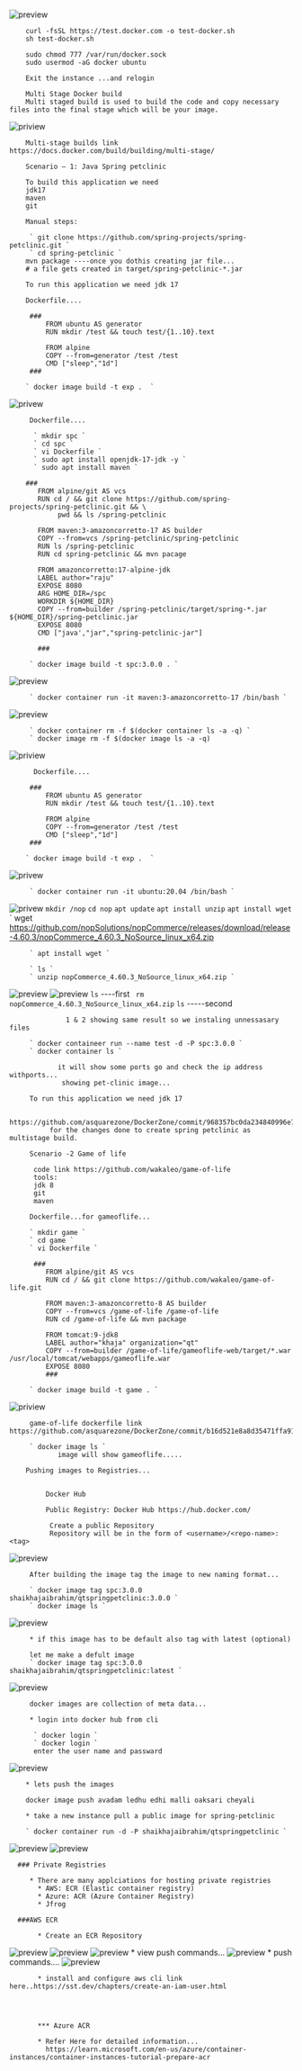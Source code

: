 ####
            
![preview](./12.png)

        curl -fsSL https://test.docker.com -o test-docker.sh
        sh test-docker.sh
		
        sudo chmod 777 /var/run/docker.sock
        sudo usermod -aG docker ubuntu
		
		Exit the instance ...and relogin

        Multi Stage Docker build
        Multi staged build is used to build the code and copy necessary files into the final stage which will be your image.
![priview](./13.png)

        Multi-stage builds link https://docs.docker.com/build/building/multi-stage/

        Scenario – 1: Java Spring petclinic

        To build this application we need
        jdk17
        maven
        git

        Manual steps:
    
         ` git clone https://github.com/spring-projects/spring-petclinic.git `
         ` cd spring-petclinic `
        mvn package ----once you dothis creating jar file...
        # a file gets created in target/spring-petclinic-*.jar

        To run this application we need jdk 17

        Dockerfile....

         ### 
             FROM ubuntu AS generator
             RUN mkdir /test && touch test/{1..10}.text

             FROM alpine
             COPY --from=generator /test /test
             CMD ["sleep","1d"] 
         ###

        ` docker image build -t exp .  `
![privew](14.png)
        
         Dockerfile....
          
          ` mkdir spc `
          ` cd spc `
          ` vi Dockerfile `
          ` sudo apt install openjdk-17-jdk -y `
          ` sudo apt install maven `
          
        ###
           FROM alpine/git AS vcs
           RUN cd / && git clone https://github.com/spring-projects/spring-petclinic.git && \
                pwd && ls /spring-petclinic

           FROM maven:3-amazoncorretto-17 AS builder
           COPY --from=vcs /spring-petclinic/spring-petclinic
           RUN ls /spring-petclinic
           RUN cd spring-petclinic && mvn pacage

           FROM amazoncorretto:17-alpine-jdk
           LABEL author="raju"
           EXPOSE 8080
           ARG HOME_DIR=/spc
           WORKDIR ${HOME_DIR}
           COPY --from=builder /spring-petclinic/target/spring-*.jar ${HOME_DIR}/spring-petclinic.jar
           EXPOSE 8080
           CMD ["java',"jar","spring-petclinic-jar"]

           ###

         ` docker image build -t spc:3.0.0 . `
![preview](18.png)

         ` docker container run -it maven:3-amazoncorretto-17 /bin/bash `
![preview](19.png)

         ` docker container rm -f $(docker container ls -a -q) `
         ` docker image rm -f $(docker image ls -a -q)
![priview](20.png)
         
          Dockerfile....

         ### 
             FROM ubuntu AS generator
             RUN mkdir /test && touch test/{1..10}.text

             FROM alpine
             COPY --from=generator /test /test
             CMD ["sleep","1d"] 
         ###

        ` docker image build -t exp .  `
![privew](14.png)
         

         ` docker container run -it ubuntu:20.04 /bin/bash `
![privew](15.png) 
         ` mkdir /nop `
         ` cd nop `
         ` apt update `
         ` apt install unzip `
         ` apt install wget `
         ` wget https://github.com/nopSolutions/nopCommerce/releases/download/release-4.60.3/nopCommerce_4.60.3_NoSource_linux_x64.zip

         ` apt install wget `

         ` ls `
         ` unzip nopCommerce_4.60.3_NoSource_linux_x64.zip `
![preview](16.png)
![preview](17.png)
          ` ls ` ----first
         `  rm nopCommerce_4.60.3_NoSource_linux_x64.zip `
         ` ls ` -----second
               
                  1 & 2 showing same result so we instaling unnessasary files

         ` docker containeer run --name test -d -P spc:3.0.0 `
         ` docker container ls `
                
                it will show some ports go and check the ip address withports...
                 showing pet-clinic image...

         To run this application we need jdk 17
      
        https://github.com/asquarezone/DockerZone/commit/968357bc0da234840996e75b3394811715bc35a9
              for the changes done to create spring petclinic as multistage build.
         
         Scenario -2 Game of life
          
          code link https://github.com/wakaleo/game-of-life
          tools:
          jdk 8
          git
          maven

         Dockerfile...for gameoflife...

         ` mkdir game `
         ` cd game `
         ` vi Dockerfile `

          ###
             FROM alpine/git AS vcs
             RUN cd / && git clone https://github.com/wakaleo/game-of-life.git

             FROM maven:3-amazoncorretto-8 AS builder
             COPY --from=vcs /game-of-life /game-of-life
             RUN cd /game-of-life && mvn package

             FROM tomcat:9-jdk8
             LABEL author="khaja" organization="qt"
             COPY --from=builder /game-of-life/gameoflife-web/target/*.war /usr/local/tomcat/webapps/gameoflife.war
             EXPOSE 8080
             ###

         ` docker image build -t game . `
![priview](21.png)

         game-of-life dockerfile link https://github.com/asquarezone/DockerZone/commit/b16d521e8a8d35471ffa918a7fcd6951f4d7fecd

         ` docker image ls `
                image will show gameoflife.....

        Pushing images to Registries...


             Docker Hub

             Public Registry: Docker Hub https://hub.docker.com/

              Create a public Repository
              Repository will be in the form of <username>/<repo-name>:<tag>
![preview](22.png)

         After building the image tag the image to new naming format...

         ` docker image tag spc:3.0.0 shaikhajaibrahim/qtspringpetclinic:3.0.0 `
         ` docker image ls `
![preview](23.png)

         * if this image has to be default also tag with latest (optional)

         let me make a defult image 
         ` docker image tag spc:3.0.0 shaikhajaibrahim/qtspringpetclinic:latest `
![preview](24.png)
         
         docker images are collection of meta data...

         * login into docker hub from cli

          ` docker login `
          ` docker login `
          enter the user name and passward
![preview](25.png)

        * lets push the images

        docker image push avadam ledhu edhi malli oaksari cheyali 

        * take a new instance pull a public image for spring-petclinic

        ` docker container run -d -P shaikhajaibrahim/qtspringpetclinic `
![preview](26.png)
![preview](27.png)


      ### Private Registries

         * There are many applciations for hosting private registries
           * AWS: ECR (Elastic container registry)
           * Azure: ACR (Azure Container Registry)
           * Jfrog
        
      ###AWS ECR
           
           * Create an ECR Repository
![preview](32.png)
![preview](33.png)
![preview](34.png)
           * view push commands...
![preview](35.png)
           * push commands....
![preview](36.png)

          
           * install and configure aws cli link here..https://sst.dev/chapters/create-an-iam-user.html




           *** Azure ACR

           * Refer Here for detailed information...
             https://learn.microsoft.com/en-us/azure/container-instances/container-instances-tutorial-prepare-acr


             
        






             

          





